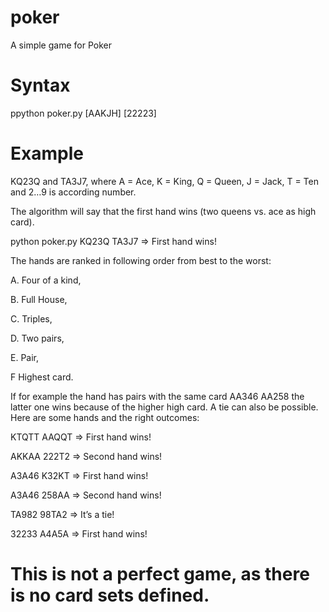 # poker
A simple game for Poker

# Syntax
ppython poker.py [AAKJH] [22223]

# Example
KQ23Q and TA3J7, where A = Ace, K = King, Q = Queen, J = Jack, T = Ten and 2…9 is according number.

The algorithm will say that the first hand wins (two queens vs. ace as high card).

python poker.py KQ23Q TA3J7 => First hand wins!

The hands are ranked in following order from best to the worst: 

A. Four of a kind, 

B. Full House, 

C. Triples, 

D. Two pairs, 

E. Pair, 

F Highest card. 

If for example the hand has pairs with the same card AA346 AA258 the latter one wins because of the higher high card. A tie can also be possible. Here are some hands and the right outcomes:

KTQTT AAQQT => First hand wins!

AKKAA 222T2 => Second hand wins!

A3A46 K32KT => First hand wins!

A3A46 258AA => Second hand wins!

TA982 98TA2 => It’s a tie!

32233 A4A5A => First hand wins!
# This is not a perfect game, as there is no card sets defined.
